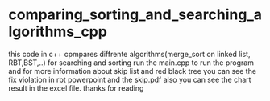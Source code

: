 # comparing_sorting_and_searching_algorithms_cpp
 this code in c++ cpmpares diffrente algorithms(merge_sort on linked list, RBT,BST,..) for searching and sorting 
 run the main.cpp to run the program and for more information about skip list and red black tree you can see the fix violation in rbt powerpoint and the skip.pdf 
 also you can see the chart result in the excel file. thanks for reading 
